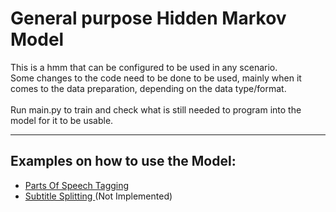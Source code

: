 # General purpose Hidden Markov Model

This is a hmm that can be configured to be used in any scenario.
<br/>
Some changes to the code need to be done to be used, mainly when it comes to the data preparation, depending on the data type/format.
<br/>
<br/>
Run main.py to train and check what is still needed to program into the model for it to be usable.
<br/>

---

## Examples on how to use the Model:

 - [ Parts Of Speech Tagging ](https://github.com/DuarteSerranoR/HiddenMarkovModel/tree/parts_of_speech_tagging_dev)
 - [ Subtitle Splitting ](https://github.com/DuarteSerranoR/HiddenMarkovModel/tree/parts_of_speech_splitting_dev) (Not Implemented)

